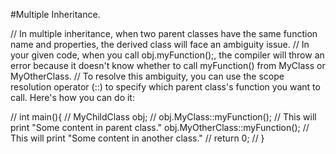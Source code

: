 #Multiple Inheritance.


// In multiple inheritance, when two parent classes have the same function name and properties, the derived class will face an ambiguity issue.
// In your given code, when you call obj.myFunction();, the compiler will throw an error because it doesn't know whether to call myFunction() from MyClass or MyOtherClass.
// To resolve this ambiguity, you can use the scope resolution operator (::) to specify which parent class's function you want to call. Here's how you can do it:

// int main(){
//     MyChildClass obj;
//     obj.MyClass::myFunction();  // This will print "Some content in parent class."
    obj.MyOtherClass::myFunction();  // This will print "Some content in another class."
//     return 0;
// }
